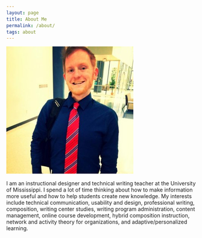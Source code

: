 ```yaml
---
layout: page
title: About Me
permalink: /about/
tags: about
---
```

![Andrew Dean Davis](/images/me.jpg)

I am an instructional designer and technical writing teacher at the University of Mississippi. I spend a lot of time thinking about how to make information more useful and how to help students create new knowledge. My interests include technical communication, usability and design, professional writing, composition, writing center studies, writing program administration, content management, online course development, hybrid composition instruction, network and activity theory for organizations, and adaptive/personalized learning.

